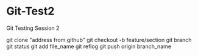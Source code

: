 # Git-Test2
Git Testing Session 2


git clone "address from github"
git checkout -b feature/section
git branch
git status
git add file_name
git reflog
git push origin branch_name